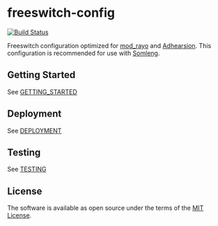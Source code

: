 # freeswitch-config

[![Build Status](https://travis-ci.org/PIN-Cambodia/freeswitch-config.svg?branch=develop)](https://travis-ci.org/PIN-Cambodia/freeswitch-config)

Freeswitch configuration optimized for [mod_rayo](https://freeswitch.org/confluence/display/FREESWITCH/mod_rayo) and [Adhearsion](https://github.com/adhearsion/adhearsion). This configuration is recommended for use with [Somleng](http://www.somleng.org/).

## Getting Started

See [GETTING_STARTED](https://github.com/somleng/freeswitch-config/tree/master/docs/GETTING_STARTED.md)

## Deployment

See [DEPLOYMENT](https://github.com/somleng/freeswitch-config/tree/master/docs/DEPLOYMENT.md)

## Testing

See [TESTING](https://github.com/somleng/freeswitch-config/tree/master/docs/TESTING.md)

## License

The software is available as open source under the terms of the [MIT License](http://opensource.org/licenses/MIT).
